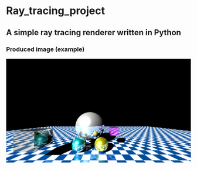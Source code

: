 # Ray_tracing_project

## A simple ray tracing renderer written in Python

### Produced image (example)

![](https://github.com/hgostrng/Ray_tracing_project/blob/main/example2.png)
